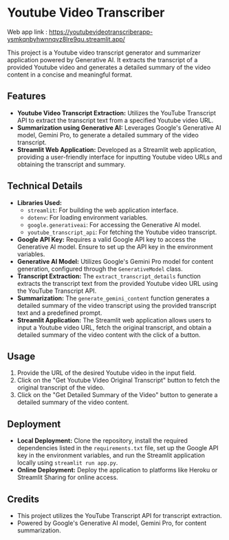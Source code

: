 # Youtube Video Transcriber
Web app link : https://youtubevideotranscriberapp-ysmkqnbyhwnnqvz8lre9qu.streamlit.app/

This project is a Youtube video transcript generator and summarizer application powered by Generative AI. It extracts the transcript of a provided Youtube video and generates a detailed summary of the video content in a concise and meaningful format.

## Features
- **Youtube Video Transcript Extraction:** Utilizes the YouTube Transcript API to extract the transcript text from a specified Youtube video URL.
- **Summarization using Generative AI:** Leverages Google's Generative AI model, Gemini Pro, to generate a detailed summary of the video transcript.
- **Streamlit Web Application:** Developed as a Streamlit web application, providing a user-friendly interface for inputting Youtube video URLs and obtaining the transcript and summary.

## Technical Details
- **Libraries Used:**
  - `streamlit`: For building the web application interface.
  - `dotenv`: For loading environment variables.
  - `google.generativeai`: For accessing the Generative AI model.
  - `youtube_transcript_api`: For fetching the Youtube video transcript.
- **Google API Key:** Requires a valid Google API key to access the Generative AI model. Ensure to set up the API key in the environment variables.
- **Generative AI Model:** Utilizes Google's Gemini Pro model for content generation, configured through the `GenerativeModel` class.
- **Transcript Extraction:** The `extract_transcript_details` function extracts the transcript text from the provided Youtube video URL using the YouTube Transcript API.
- **Summarization:** The `generate_gemini_content` function generates a detailed summary of the video transcript using the provided transcript text and a predefined prompt.
- **Streamlit Application:** The Streamlit web application allows users to input a Youtube video URL, fetch the original transcript, and obtain a detailed summary of the video content with the click of a button.

## Usage
1. Provide the URL of the desired Youtube video in the input field.
2. Click on the "Get Youtube Video Original Transcript" button to fetch the original transcript of the video.
3. Click on the "Get Detailed Summary of the Video" button to generate a detailed summary of the video content.

## Deployment
- **Local Deployment:** Clone the repository, install the required dependencies listed in the `requirements.txt` file, set up the Google API key in the environment variables, and run the Streamlit application locally using `streamlit run app.py`.
- **Online Deployment:** Deploy the application to platforms like Heroku or Streamlit Sharing for online access.

## Credits
- This project utilizes the YouTube Transcript API for transcript extraction.
- Powered by Google's Generative AI model, Gemini Pro, for content summarization.
